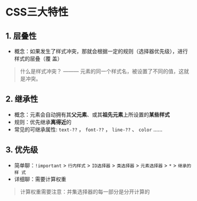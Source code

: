 # CSS三大特性



## 1. 层叠性
+ 概念：如果发生了样式冲突，那就会根据一定的规则（选择器优先级），进行样式的层叠（覆
盖）
> 什么是样式冲突？ ——— 元素的同一个样式名，被设置了不同的值，这就是冲突。


## 2. 继承性
+ 概念：元素会自动拥有其**父元素**、或其**祖先元素**上所设置的**某些样式**
+ 规则：优先继承**离得近**的
+ 常见的可继承属性: `text-??` ， `font-??` ， `line-??` 、 `color` ......

## 3. 优先级
+ 简单聊：`!important` > `行内样式` > `ID选择器` > `类选择器` > `元素选择器` > `*` > `继承的样
式`
+ 详细聊：需要计算权重
> 计算权重需要注意：并集选择器的每一部分是分开计算的